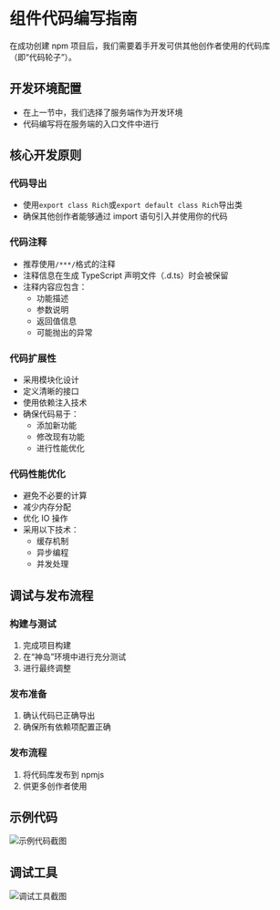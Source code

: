 # 组件代码编写指南

在成功创建 npm 项目后，我们需要着手开发可供其他创作者使用的代码库（即“代码轮子”）。

## 开发环境配置

- 在上一节中，我们选择了服务端作为开发环境
- 代码编写将在服务端的入口文件中进行

## 核心开发原则

### 代码导出

- 使用`export class Rich`或`export default class Rich`导出类
- 确保其他创作者能够通过 import 语句引入并使用你的代码

### 代码注释

- 推荐使用`/***/`格式的注释
- 注释信息在生成 TypeScript 声明文件（.d.ts）时会被保留
- 注释内容应包含：
  - 功能描述
  - 参数说明
  - 返回值信息
  - 可能抛出的异常

### 代码扩展性

- 采用模块化设计
- 定义清晰的接口
- 使用依赖注入技术
- 确保代码易于：
  - 添加新功能
  - 修改现有功能
  - 进行性能优化

### 代码性能优化

- 避免不必要的计算
- 减少内存分配
- 优化 IO 操作
- 采用以下技术：
  - 缓存机制
  - 异步编程
  - 并发处理

## 调试与发布流程

### 构建与测试

1. 完成项目构建
2. 在“神岛”环境中进行充分测试
3. 进行最终调整

### 发布准备

1. 确认代码已正确导出
2. 确保所有依赖项配置正确

### 发布流程

1. 将代码库发布到 npmjs
2. 供更多创作者使用

## 示例代码

![示例代码截图](/QQ20241130-115752.png)

## 调试工具

![调试工具截图](/QQ20241130-121356.png)
